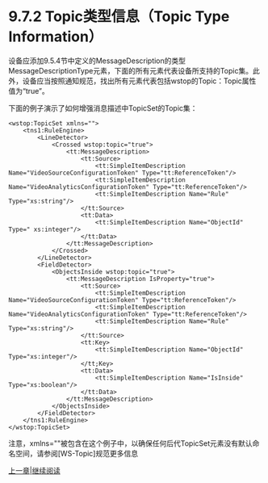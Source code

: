 # 9.7.2 Topic类型信息（Topic Type Information）

设备应添加9.5.4节中定义的MessageDescription的类型MessageDescriptionType元素，下面的所有元素代表设备所支持的Topic集。此外，设备应当按照通知规范，找出所有元素代表包括wstop的Topic：Topic属性值为“true”。

下面的例子演示了如何增强消息描述中TopicSet的Topic集：

```
<wstop:TopicSet xmlns="">
	<tns1:RuleEngine>
		<LineDetector>
			<Crossed wstop:topic="true">
				<tt:MessageDescription>
					<tt:Source>
						<tt:SimpleItemDescription Name="VideoSourceConfigurationToken" Type="tt:ReferenceToken"/>
						<tt:SimpleItemDescription Name="VideoAnalyticsConfigurationToken" Type="tt:ReferenceToken"/>
						<tt:SimpleItemDescription Name="Rule" Type="xs:string"/>
					</tt:Source>
					<tt:Data>
						<tt:SimpleItemDescription Name="ObjectId" Type=" xs:integer"/>
					</tt:Data>
				</tt:MessageDescription>
			</Crossed>
		</LineDetector>
		<FieldDetector>
			<ObjectsInside wstop:topic="true">
				<tt:MessageDescription IsProperty="true">
					<tt:Source>
						<tt:SimpleItemDescription Name="VideoSourceConfigurationToken" Type="tt:ReferenceToken"/>
						<tt:SimpleItemDescription Name="VideoAnalyticsConfigurationToken" Type="tt:ReferenceToken"/>
						<tt:SimpleItemDescription Name="Rule" Type="xs:string"/>
					</tt:Source>
					<tt:Key>
						<tt:SimpleItemDescription Name="ObjectId" Type="xs:integer"/>
					</tt;Key>
					<tt:Data>
						<tt:SimpleItemDescription Name="IsInside" Type="xs:boolean"/>
					</tt:Data>
				</tt:MessageDescription>
			</ObjectsInside>
		</FieldDetector>
	</tns1:RuleEngine>
</wstop:TopicSet>
```

注意，xmlns=""被包含在这个例子中，以确保任何后代TopicSet元素没有默认命名空间，请参阅[WS-Topic]规范更多信息

[上一章](09.07.01.md)|[继续阅读](09.07.03.md)